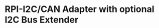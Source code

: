 RPI-I2C/CAN Adapter with optional I2C Bus Extender
==================================================
